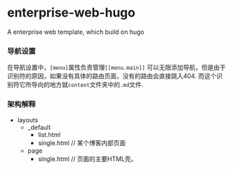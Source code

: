 # enterprise-web-hugo
A enterprise web template, which build on hugo

### 导航设置

在导航设置中，`[menu]`属性负责管理`[[menu.main]]` 可以无限添加导航，但是由于识别符的原因，如果没有具体的路由页面，没有的路由会直接跳入404. 而这个识别符它所导向的地方就`content`文件夹中的`.md`文件.    

### 架构解释

- layouts
  * _default
    * list.html
    * single.html // 某个博客内部页面
  * page
    * single.html // 页面的主要HTML壳。
